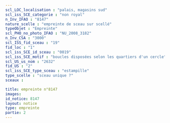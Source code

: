 ```yaml
---
scl_LOC_localisation : "palais, magasins sud"
scl_iss_SCE_categorie : "non royal"
n_Inv_IFAO : "8147"
nature_scelle : "empreinte de sceau sur scellé"
typeObjet : "Empreinte"
scl_PHO_no_photo_IFAO : "NU_2008_3182"
n_Inv_CSA : "3000"
scl_ISS_fid_sceau : "19"
fid_loc : "1"
scl_iss_SCE_id_sceau : "0019"
scl_iss_SCE_motif : "boucles disposées selon les quartiers d'un cercle"
scl_US_us_nom : "2632"
fid_US : "2"
scl_iss_SCE_type_sceau : "estampille"
type_scelle : "sceau unique ?"
sceaux :

title: empreinte n°8147
images: 
id_notice: 8147
layout: notice
type: empreinte
partie: 2
---
```

